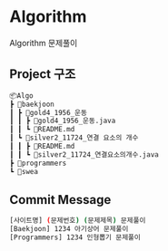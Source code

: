# Algorithm
Algorithm 문제풀이

## Project 구조
```bash
📦Algo
┣ 📂baekjoon
┃ ┣ 📂gold4_1956_운동
┃ ┃ ┣ 📜gold4_1956_운동.java
┃ ┃ ┗ 📜README.md
┃ ┗ 📂silver2_11724_연결 요소의 개수
┃ ┃ ┣ 📜README.md
┃ ┃ ┗ 📜silver2_11724_연결요소의개수.java
┣ 📂programmers
┗ 📂swea
```


## Commit Message

```bash
[사이트명] (문제번호) (문제제목) 문제풀이
[Baekjoon] 1234 아기상어 문제풀이
[Programmers] 1234 인형뽑기 문제풀이
```
